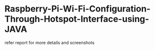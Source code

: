 # Raspberry-Pi-Wi-Fi-Configuration-Through-Hotspot-Interface-using-JAVA

refer report for more details and screenshots
